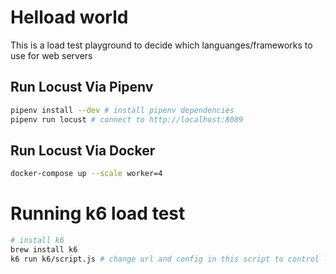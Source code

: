 # Helload world
This is a load test playground to decide which languanges/frameworks to use for web servers



## Run Locust Via Pipenv
```bash
pipenv install --dev # install pipenv dependencies
pipenv run locust # connect to http://localhost:8089
```

## Run Locust Via Docker
```bash
docker-compose up --scale worker=4
```



# Running k6 load test
```bash
# install k6
brew install k6
k6 run k6/script.js # change url and config in this script to control load test
```